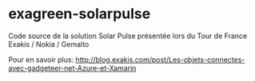 exagreen-solarpulse
===================

Code source de la solution Solar Pulse présentée lors du Tour de France Exakis / Nokia / Gemalto

Pour en savoir plus: http://blog.exakis.com/post/Les-objets-connectes-avec-gadgeteer-net-Azure-et-Xamarin
